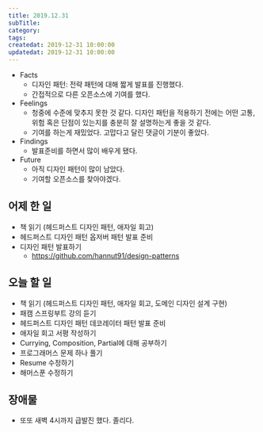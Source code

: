```yaml
---
title: 2019.12.31
subTitle: 
category: 
tags: 
createdat: 2019-12-31 10:00:00
updatedat: 2019-12-31 10:00:00
---
```


* Facts
  * 디자인 패턴: 전략 패턴에 대해 짧게 발표를 진행했다.
  * 간접적으로 다른 오픈소스에 기여를 했다.
* Feelings
  * 청중에 수준에 맞추지 못한 것 같다. 디자인 패턴을 적용하기 전에는 어떤 고통, 위험 혹은 단점이 있는지를 충분히 잘 설명하는게 좋을 것 같다.
  * 기여를 하는게 재밌었다. 고맙다고 달린 댓글이 기분이 좋았다.
* Findings
  * 발표준비를 하면서 많이 배우게 됐다.
* Future
  * 아직 디자인 패턴이 많이 남았다.
  * 기여할 오픈소스를 찾아야겠다.

## 어제 한 일

* 책 읽기 (헤드퍼스트 디자인 패턴, 애자일 회고)
* 헤드퍼스트 디자인 패턴 옵저버 패턴 발표 준비
* 디자인 패턴 발표하기
  * <https://github.com/hannut91/design-patterns>

## 오늘 할 일

* 책 읽기 (헤드퍼스트 디자인 패턴, 애자일 회고, 도메인 디자인 설계 구현)
* 패캠 스프링부트 강의 듣기
* 헤드퍼스트 디자인 패턴 데코레이터 패턴 발표 준비
* 애자일 회고 서평 작성하기
* Currying, Composition, Partial에 대해 공부하기
* 프로그래머스 문제 하나 풀기
* Resume 수정하기
* 해머스푼 수정하기

## 장애물

* 또또 새벽 4시까지 급발진 했다. 졸리다.
